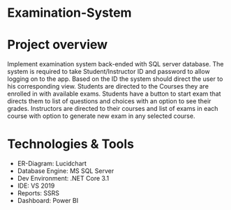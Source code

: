 # Examination-System

# Project overview
Implement examination system back-ended with SQL server database.
The system is required to take Student/Instructor ID and password to allow logging on to the app.
Based on the ID the system should direct the user to his corresponding view.
Students are directed to the Courses they are enrolled in with available exams.
Students have a button to start exam that directs them to list of questions and choices with an option to see their grades.
Instructors are directed to their courses and list of exams in each course with option to generate new exam in any selected course.

# Technologies & Tools
- ER-Diagram: Lucidchart
- Database Engine: MS SQL Server
- Dev Environment: .NET Core 3.1
- IDE: VS 2019
- Reports: SSRS
- Dashboard: Power BI
